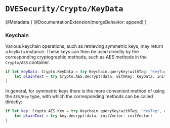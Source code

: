 # ``DVESecurity/Crypto/KeyData``

@Metadata {
    @DocumentationExtension(mergeBehavior: append)
}

### Keychain
Various keychain operations, such as retrieving symmetric keys, may return a `KeyData` instance.
These keys can then be used directly by the corresponding cryptographic methods, such as AES methods in the ``Crypto/AES`` container.

```swift
if let keyData: Crypto.KeyData = try Keychain.queryKey(withTag: "KeyTag", applicationLabel: nil) {
    let plainText = try Crypto.AES.decrypt(data, withKey: keyData, initVector: initVector)
}
```

In general, for symmetric keys there is the more convenient method of using the ``AES/Key`` type, with which the corresponding methods can be called directly:

```swift
if let key: Crypto.AES.Key = try Keychain.queryKey(withTag: "KeyTag", applicationLabel: nil) {
    let plainText = try key.decrypt(data, initVector: initVector)
}
```

